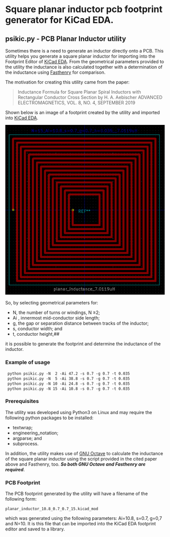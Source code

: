 # Square planar inductor pcb footprint generator for KiCad EDA.

## psikic.py - PCB Planar Inductor utility

Sometimes there is a need to generate an inductor directly onto a PCB. This utility helps you generate a square planar inductor for importing into the Footprint Editor of [KiCad EDA](https://kicad-pcb.org). From the geometrical parameters provided to the utility the inductance is also calculated together with a determination of the inductance using [Fasthenry](https://www.fastfieldsolvers.com/fasthenry2.htm) for comparison. 

The motivation for creating this utility came from the paper:

> Inductance Formula for Square Planar Spiral Inductors with Rectangular Conductor Cross Section
> by H. A. Aebischer
> ADVANCED ELECTROMAGNETICS, VOL. 8, NO. 4, SEPTEMBER 2019

Shown below is an image of a footprint created by the utility and imported into [KiCad EDA](https://kicad-pcb.org).

![](psi.png)

So, by selecting geometrical parameters for:

* N, the number of turns or windings, N ≥2;
* Ai , innermost mid-conductor side length;
* g, the gap or separation distance between tracks of the inductor;
* s, conductor width; and
* t, conductor height,## 

it is possible to generate the footprint and determine the inductance of the inductor.

### Example of usage

     python psikic.py -N  2 -Ai 47.2 -s 0.7 -g 0.7 -t 0.035
     python psikic.py -N  5 -Ai 38.8 -s 0.7 -g 0.7 -t 0.035
     python psikic.py -N 10 -Ai 24.8 -s 0.7 -g 0.7 -t 0.035
     python psikic.py -N 15 -Ai 10.8 -s 0.7 -g 0.7 -t 0.035


  

### Prerequisites
The utility was developed using Python3 on Linux and may require the following python packages to be installed:

 - textwrap;
 - engineering_notation;
 - argparse; and
 - subprocess.


In addition, the utility makes use of [GNU Octave](https://www.gnu.org/software/octave/) to calculate the inductance of the square planar inductor using the script provided in the cited paper above and Fasthenry, too.  ***So both GNU Octave and Fasthenry are required***.

### PCB Footprint
The PCB footprint generated by the utility will have a filename of the following form:

 

    planar_inductor_10.8_0.7_0.7_15.kicad_mod
which was generated using the following parameters: Ai=10.8, s=0.7, g=0,7 and N=10.
It is this file that can be imported into the KiCad EDA footprint editor and saved to a library.

